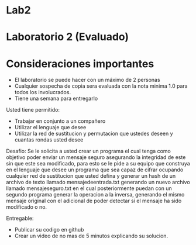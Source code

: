 # Lab2

# Laboratorio 2 (Evaluado)
# Consideraciones importantes 

  - El laboratorio se puede hacer con un máximo de 2 personas
  - Cualquier sospecha de copia sera evaluada con la nota minima 1.0 para todos los involucrados.
  - Tiene una semana para entregarlo
 
Usted tiene permitido:
  - Trabajar en conjunto a un compañero
  - Utilizar el lenguaje que desee
  - Utilizar la red de sustitucion y permutacion que ustedes deseen y cuantas rondas usted desee

Desafio:
  Se le solicita a usted crear un programa el cual tenga como objetivo poder enviar un mensaje seguro asegurando la integridad de este sin que este sea modificado, para esto se le pide a su equipo que construya en el lenguaje que desee un programa que sea capaz de cifrar ocupando cualquier red de sustitucion que usted defina y generar un hash de un archivo de texto llamado mensajedeentrada.txt  generando un nuevo archivo llamado mensajeseguro.txt en el cual  posteriormente puedan con un segundo programa generar la operacion a la inversa, generando el mismo mensaje original con el adicional de poder detectar si el mensaje ha sido modificado o no.
  
 Entregable:
  - Publicar su codigo en github
  - Crear un video de no mas de 5 minutos explicando su solucion.
  

